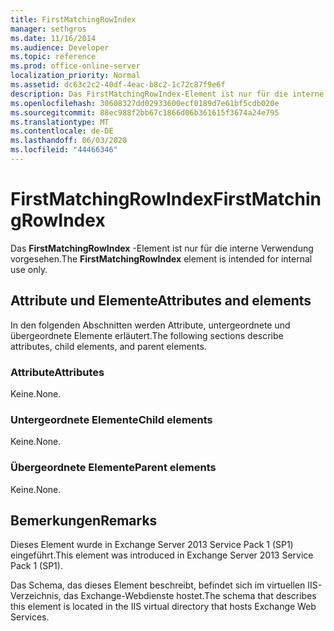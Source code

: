 ```yaml
---
title: FirstMatchingRowIndex
manager: sethgros
ms.date: 11/16/2014
ms.audience: Developer
ms.topic: reference
ms.prod: office-online-server
localization_priority: Normal
ms.assetid: dc63c2c2-40df-4eac-b8c2-1c72c87f9e6f
description: Das FirstMatchingRowIndex-Element ist nur für die interne Verwendung vorgesehen.
ms.openlocfilehash: 30608327dd02933600ecf0189d7e61bf5cdb020e
ms.sourcegitcommit: 88ec988f2bb67c1866d06b361615f3674a24e795
ms.translationtype: MT
ms.contentlocale: de-DE
ms.lasthandoff: 06/03/2020
ms.locfileid: "44466346"
---
```

# <a name="firstmatchingrowindex"></a><span data-ttu-id="59a12-103">FirstMatchingRowIndex</span><span class="sxs-lookup"><span data-stu-id="59a12-103">FirstMatchingRowIndex</span></span>

<span data-ttu-id="59a12-104">Das **FirstMatchingRowIndex** -Element ist nur für die interne Verwendung vorgesehen.</span><span class="sxs-lookup"><span data-stu-id="59a12-104">The **FirstMatchingRowIndex** element is intended for internal use only.</span></span> 

## <a name="attributes-and-elements"></a><span data-ttu-id="59a12-105">Attribute und Elemente</span><span class="sxs-lookup"><span data-stu-id="59a12-105">Attributes and elements</span></span>

<span data-ttu-id="59a12-106">In den folgenden Abschnitten werden Attribute, untergeordnete und übergeordnete Elemente erläutert.</span><span class="sxs-lookup"><span data-stu-id="59a12-106">The following sections describe attributes, child elements, and parent elements.</span></span>
  
### <a name="attributes"></a><span data-ttu-id="59a12-107">Attribute</span><span class="sxs-lookup"><span data-stu-id="59a12-107">Attributes</span></span>

<span data-ttu-id="59a12-108">Keine.</span><span class="sxs-lookup"><span data-stu-id="59a12-108">None.</span></span>
  
### <a name="child-elements"></a><span data-ttu-id="59a12-109">Untergeordnete Elemente</span><span class="sxs-lookup"><span data-stu-id="59a12-109">Child elements</span></span>

<span data-ttu-id="59a12-110">Keine.</span><span class="sxs-lookup"><span data-stu-id="59a12-110">None.</span></span>
  
### <a name="parent-elements"></a><span data-ttu-id="59a12-111">Übergeordnete Elemente</span><span class="sxs-lookup"><span data-stu-id="59a12-111">Parent elements</span></span>

<span data-ttu-id="59a12-112">Keine.</span><span class="sxs-lookup"><span data-stu-id="59a12-112">None.</span></span>
  
## <a name="remarks"></a><span data-ttu-id="59a12-113">Bemerkungen</span><span class="sxs-lookup"><span data-stu-id="59a12-113">Remarks</span></span>

<span data-ttu-id="59a12-114">Dieses Element wurde in Exchange Server 2013 Service Pack 1 (SP1) eingeführt.</span><span class="sxs-lookup"><span data-stu-id="59a12-114">This element was introduced in Exchange Server 2013 Service Pack 1 (SP1).</span></span>
  
<span data-ttu-id="59a12-115">Das Schema, das dieses Element beschreibt, befindet sich im virtuellen IIS-Verzeichnis, das Exchange-Webdienste hostet.</span><span class="sxs-lookup"><span data-stu-id="59a12-115">The schema that describes this element is located in the IIS virtual directory that hosts Exchange Web Services.</span></span>
  

